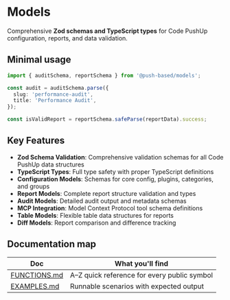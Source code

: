 # Models

Comprehensive **Zod schemas and TypeScript types** for Code PushUp configuration, reports, and data validation.

## Minimal usage

```ts
import { auditSchema, reportSchema } from '@push-based/models';

const audit = auditSchema.parse({
  slug: 'performance-audit',
  title: 'Performance Audit',
});

const isValidReport = reportSchema.safeParse(reportData).success;
```

## Key Features

- **Zod Schema Validation**: Comprehensive validation schemas for all Code PushUp data structures
- **TypeScript Types**: Full type safety with proper TypeScript definitions
- **Configuration Models**: Schemas for core config, plugins, categories, and groups
- **Report Models**: Complete report structure validation and types
- **Audit Models**: Detailed audit output and metadata schemas
- **MCP Integration**: Model Context Protocol tool schema definitions
- **Table Models**: Flexible table data structures for reports
- **Diff Models**: Report comparison and difference tracking

## Documentation map

| Doc                            | What you'll find                            |
| ------------------------------ | ------------------------------------------- |
| [FUNCTIONS.md](./FUNCTIONS.md) | A–Z quick reference for every public symbol |
| [EXAMPLES.md](./EXAMPLES.md)   | Runnable scenarios with expected output     |
